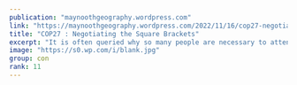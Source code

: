 ```yaml
---
publication: "maynoothgeography.wordpress.com"
link: "https://maynoothgeography.wordpress.com/2022/11/16/cop27-negotiating-the-square-brackets/"
title: "COP27 : Negotiating the Square Brackets"
excerpt: "It is often queried why so many people are necessary to attend the COP. The attendance of around 30,000 this year is made up not just of national negotiators from the 197 countries who signed up to…"
image: "https://s0.wp.com/i/blank.jpg"
group: con
rank: 11
---
```

